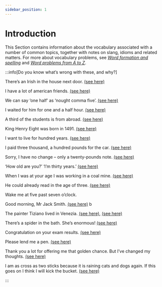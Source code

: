 ```yaml
---
sidebar_position: 1
---
```


# Introduction

This Section contains information about the vocabulary associated with a number of common topics, together with notes on slang, idioms and related matters. For more about vocabulary problems, see [*Word formation and spelling*](../word-formation-and-spelling/word-formation-and-spelling-introduction) and [*Word problems from A to Z*](../word-problems-from-a-to-z/word-problems-from-a-to-z-introduction).

:::info[Do you know what’s wrong with these, and why?]

There’s an Irish in the house next door. [(see here)](./nationalities-countries-and-regions)

I have a lot of american friends. [(see here)](./nationalities-countries-and-regions)

We can say ‘one half’ as ‘nought comma five’. [(see here)](./numbers#fractions-and-decimals-two-fifths-nought-point-four)

I waited for him for one and a half hour. [(see here)](./numbers#before-nouns)

A third of the students is from abroad. [(see here)](./numbers#singular-or-plural-verbs)

King Henry Eight was born in 1491. [(see here)](./numbers#cardinal-and-ordinal-numbers-books-chapters-etc-kings-and-queens)

I want to live for hundred years. [(see here)](./numbers#a-and-one)

I paid three thousand, a hundred pounds for the car. [(see here)](./numbers#a-and-one)

Sorry, I have no change – only a twenty-pounds note. [(see here)](./numbers#five-hundred-etc-without--s)

‘How old are you?’  ‘I’m thirty years.’  [(see here)](./talking-about-age#use-of-be)

When I was at your age I was working in a coal mine. [(see here)](./talking-about-age#be---age)

He could already read in the age of three. [(see here)](./talking-about-age#prepositions)

Wake me at five past seven o’clock.

Good morning, Mr Jack Smith. [(see here)](./names-and-titles-daniel-mr-lewis#first-name-also-christian-name-ame-also-given-name-or-forename) b

The painter Tiziano lived in Venezia. [(see here)](./names-florence-homer-etc#cities), [(see here)](./names-florence-homer-etc#artists)

There’s a spider in the bath. She’s enormous! [(see here)](./gender-references-to-males-and-females)

Congratulation on your exam results. [(see here)](./social-language#special-greetings)

Please lend me a pen. [(see here)](./social-language#asking-for-things)

Thank you a lot for offering me that golden chance. But I’ve changed my thoughts. [(see here)](./idioms-collocations-and-formulaic-expressions#collocations-burning-desire-blazing-disagreement)

I am as cross as two sticks because it is raining cats and dogs again. If this goes on I think I will kick the bucket. [(see here)](./idioms-collocations-and-formulaic-expressions#using-idioms-collocations-and-fixed-expressions)

:::
